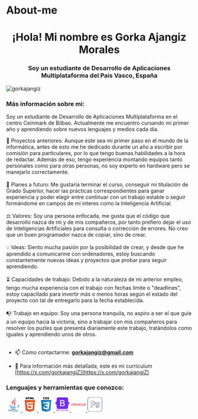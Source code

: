 # About-me
<h1 align="center">¡Hola! Mi nombre es Gorka Ajangiz Morales</h1>
<h3 align="center">Soy un estudiante de Desarrollo de Aplicaciones Multiplataforma del País Vasco, España</h3>

<p align="left"> <img src="https://komarev.com/ghpvc/?username=gorkajangiz&label=Profile%20views&color=0e75b6&style=flat" alt="gorkajangiz" /> </p>


<h3 align="left">Más información sobre mi:</h3>
<p align="left">
  Soy un estudiante de Desarrollo de Aplicaciones Multiplataforma en el centro Ceinmark de Bilbao. Actualmente me encuentro cursando mi primer año y aprendiendo sobre nuevos lenguajes y medios cada día. 

  🎨 Proyectos anteriores: Aunque este sea mi primer paso en el mundo de la informática, antes de esto me he dedicado durante un año a escribir por comisión para particulares, por lo que tengo buenas habilidades a la hora de redactar. Además de eso, tengo experiencia montando equipos tanto personales como para otras personas, no soy experto en hardware pero se manejarlo correctamente.<br><br>
  🔭 Planes a futuro: Me gustaría terminar el curso, conseguir mi titulación de Grado Superior, hacer las prácticas correspondientes para ganar experiencia y poder elegir entre continuar con un trabajo estable o seguir formándome en campos de mi interes como la Inteligencia Artificial.<br><br>
  ⚖ Valores: Soy una persona enfocada, me gusta que el código que desarrollo nazca de mi y de mis compañeros, por tanto prefiero dejar el uso de Inteligencias Artificiales para consulta o corrección de errores. No creo que un buen programador nazca de copiar, sino de crear.<br><br>
  💡 Ideas: Siento mucha pasión por la posibilidad de crear, y desde que he aprendido a comunicarme con ordenadores, estoy buscando constantemente nuevas ideas y proyectos que probar para seguir aprendiendo.<br><br>
  ⏳ Capacidades de trabajo: Debido a la naturaleza de mi anterior empleo, tengo mucha experiencia con el trabajo con fechas límite o "deadlines", estoy capacitado para invertir más o menos horas según el estado del proyecto con tal de entregarlo para la fecha establecida.<br><br>
  📭 Trabajo en equipo: Soy una persona tranquila, no aspiro a ser el que guie a un equipo hacia la victoria, sino a trabajar con mis compañeros para resolver los puzles que presenta diariamente este trabajo, tratándolos como iguales y aprendiendo unos de otros.<br><br>
</p>

- 📫 Cómo contactarme: **gorkajangiz@gmail.com**

- 📄 Para información más detallada, este es mi curriculum [https://x.com/gorkajangiZ](https://x.com/gorkajangiZ)
<h3 align="left">Lenguajes y herramientas que conozco:</h3>
<p align="left">  <a href="https://www.java.com" target="_blank" rel="noreferrer"> <img src="https://raw.githubusercontent.com/devicons/devicon/master/icons/java/java-original.svg" alt="java" width="40" height="40"/> </a> <a href="https://www.w3.org/html/" target="_blank" rel="noreferrer"> <img src="https://raw.githubusercontent.com/devicons/devicon/master/icons/html5/html5-original-wordmark.svg" alt="html5" width="40" height="40"/> </a> <a href="https://www.w3schools.com/css/" target="_blank" rel="noreferrer"> <img src="https://raw.githubusercontent.com/devicons/devicon/master/icons/css3/css3-original-wordmark.svg" alt="css3" width="40" height="40"/> </a>   <a href="https://getbootstrap.com" target="_blank" rel="noreferrer"> <img src="https://raw.githubusercontent.com/devicons/devicon/master/icons/bootstrap/bootstrap-plain-wordmark.svg" alt="bootstrap" width="40" height="40"/> </a> <a href="https://www.oracle.com/" target="_blank" rel="noreferrer"> <img src="https://raw.githubusercontent.com/devicons/devicon/master/icons/oracle/oracle-original.svg" alt="oracle" width="40" height="40"/> </a> <a href="https://www.photoshop.com/en" target="_blank" rel="noreferrer"> <img src="https://raw.githubusercontent.com/devicons/devicon/master/icons/photoshop/photoshop-line.svg" alt="photoshop" width="40" height="40"/> </a> </p>
